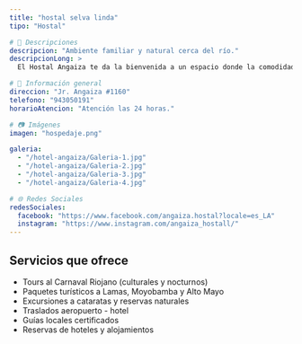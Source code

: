 ```yaml
---
title: "hostal selva linda"
tipo: "Hostal"

# 📝 Descripciones
descripcion: "Ambiente familiar y natural cerca del río."
descripcionLong: >
  El Hostal Angaiza te da la bienvenida a un espacio donde la comodidad, el buen servicio y la tradición se unen para brindarte una experiencia única en el corazón de Rioja. Nos encontramos ubicados estratégicamente en Jr. Angaiza #1160, a pocos minutos de los principales atractivos turísticos y eventos culturales de la ciudad.

# 📍 Información general
direccion: "Jr. Angaiza #1160"
telefono: "943050191"
horarioAtencion: "Atención las 24 horas."

# 📷 Imágenes
imagen: "hospedaje.png"

galeria:
  - "/hotel-angaiza/Galeria-1.jpg"
  - "/hotel-angaiza/Galeria-2.jpg"
  - "/hotel-angaiza/Galeria-3.jpg"
  - "/hotel-angaiza/Galeria-4.jpg"

# 🌐 Redes Sociales
redesSociales:
  facebook: "https://www.facebook.com/angaiza.hostal?locale=es_LA"
  instagram: "https://www.instagram.com/angaiza_hostall/"
---
```

##  Servicios que ofrece

- Tours al Carnaval Riojano (culturales y nocturnos)  
- Paquetes turísticos a Lamas, Moyobamba y Alto Mayo  
- Excursiones a cataratas y reservas naturales  
- Traslados aeropuerto - hotel  
- Guías locales certificados  
- Reservas de hoteles y alojamientos